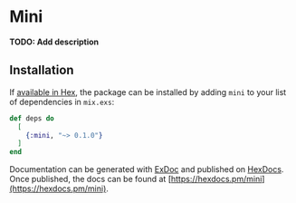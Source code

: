 # Mini

**TODO: Add description**

## Installation

If [available in Hex](https://hex.pm/docs/publish), the package can be installed
by adding `mini` to your list of dependencies in `mix.exs`:

```elixir
def deps do
  [
    {:mini, "~> 0.1.0"}
  ]
end
```

Documentation can be generated with [ExDoc](https://github.com/elixir-lang/ex_doc)
and published on [HexDocs](https://hexdocs.pm). Once published, the docs can
be found at [https://hexdocs.pm/mini](https://hexdocs.pm/mini).

